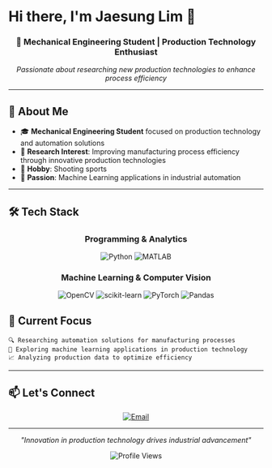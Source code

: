 # Hi there, I'm Jaesung Lim 👋

<div align="center">
  
### 🔧 Mechanical Engineering Student | Production Technology Enthusiast
*Passionate about researching new production technologies to enhance process efficiency*

</div>

---

## 🎯 About Me

- 🎓 **Mechanical Engineering Student** focused on production technology and automation solutions
- 🔬 **Research Interest**: Improving manufacturing process efficiency through innovative production technologies
- 🎯 **Hobby**: Shooting sports
- 🤖 **Passion**: Machine Learning applications in industrial automation

---

## 🛠️ Tech Stack

<div align="center">

### Programming & Analytics
![Python](https://img.shields.io/badge/Python-3776AB?style=for-the-badge&logo=python&logoColor=white)
![MATLAB](https://img.shields.io/badge/MATLAB-0076A8?style=for-the-badge&logo=mathworks&logoColor=white)

### Machine Learning & Computer Vision
![OpenCV](https://img.shields.io/badge/OpenCV-5C3EE8?style=for-the-badge&logo=opencv&logoColor=white)
![scikit-learn](https://img.shields.io/badge/scikit--learn-F7931E?style=for-the-badge&logo=scikit-learn&logoColor=white)
![PyTorch](https://img.shields.io/badge/PyTorch-EE4C2C?style=for-the-badge&logo=pytorch&logoColor=white)
![Pandas](https://img.shields.io/badge/Pandas-150458?style=for-the-badge&logo=pandas&logoColor=white)

</div>

## 🎯 Current Focus

```
🔍 Researching automation solutions for manufacturing processes
🤖 Exploring machine learning applications in production technology
📈 Analyzing production data to optimize efficiency
```

---

## 📫 Let's Connect

<div align="center">

[![Email](https://img.shields.io/badge/Email-EA4335?style=for-the-badge&logo=gmail&logoColor=white)](mailto:jeasunglim39@gmail.com)

</div>

---

<div align="center">
  
*"Innovation in production technology drives industrial advancement"*

![Profile Views](https://komarev.com/ghpvc/?username=limjaesung&color=brightgreen&style=flat-square)

</div>
